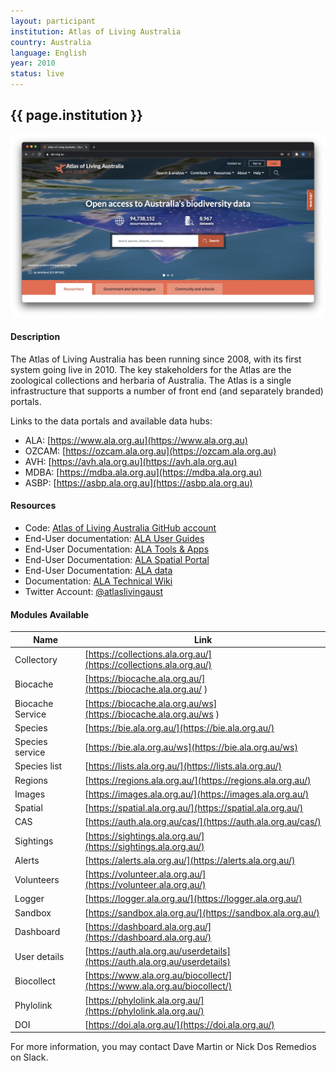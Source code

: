 ```yaml
---
layout: participant
institution: Atlas of Living Australia
country: Australia
language: English
year: 2010
status: live
---
```


## {{ page.institution }}

[![Atlas of Living Australia](/assets/img/participants/atlas_living_australia.png)](https://www.ala.org.au)

#### Description 
The Atlas of Living Australia has been running since 2008, with its first system going live in 2010. The key stakeholders for the Atlas are the zoological collections and herbaria of Australia. The Atlas is a single infrastructure that supports a number of front end (and separately branded) portals.


Links to the data portals and available data hubs:
- ALA: [https://www.ala.org.au](https://www.ala.org.au)
- OZCAM: [https://ozcam.ala.org.au](https://ozcam.ala.org.au)
- AVH: [https://avh.ala.org.au](https://avh.ala.org.au)
- MDBA: [https://mdba.ala.org.au](https://mdba.ala.org.au)
- ASBP: [https://asbp.ala.org.au](https://asbp.ala.org.au)

#### Resources

- Code: [Atlas of Living Australia GitHub account](https://github.com/AtlasOfLivingAustralia)
- End-User documentation: [ALA User Guides](https://support.ala.org.au/support/solutions/folders/6000234344)
- End-User Documentation: [ALA Tools & Apps](https://support.ala.org.au/support/solutions/6000138053)
- End-User Documentation: [ALA Spatial Portal](https://support.ala.org.au/support/solutions/6000138349)
- End-User Documentation: [ALA data](https://support.ala.org.au/support/solutions/6000137994)
- Documentation: [ALA Technical Wiki](https://github.com/AtlasOfLivingAustralia/documentation)
- Twitter Account: [@atlaslivingaust](https://twitter.com/atlaslivingaust)

#### Modules Available 

| Name              | Link                                                                       | 
| ------------------|----------------------------------------------------------------------------|
| Collectory		| [https://collections.ala.org.au/](https://collections.ala.org.au/)         |
| Biocache          | [https://biocache.ala.org.au/](https://biocache.ala.org.au/ )              |
| Biocache Service  | [https://biocache.ala.org.au/ws](https://biocache.ala.org.au/ws )          |
| Species           | [https://bie.ala.org.au/](https://bie.ala.org.au/)                         |
| Species service   | [https://bie.ala.org.au/ws](https://bie.ala.org.au/ws)                     | 
| Species list      | [https://lists.ala.org.au/](https://lists.ala.org.au/)                     |  
| Regions           | [https://regions.ala.org.au/](https://regions.ala.org.au/)                 |
| Images            | [https://images.ala.org.au/](https://images.ala.org.au/)                   |
| Spatial           | [https://spatial.ala.org.au/](https://spatial.ala.org.au/)                 |
| CAS               | [https://auth.ala.org.au/cas/](https://auth.ala.org.au/cas/)               |
| Sightings         | [https://sightings.ala.org.au/](https://sightings.ala.org.au/)             |
| Alerts            | [https://alerts.ala.org.au/](https://alerts.ala.org.au/)                   |
| Volunteers        | [https://volunteer.ala.org.au/](https://volunteer.ala.org.au/)             |
| Logger            | [https://logger.ala.org.au/](https://logger.ala.org.au/)                   |
| Sandbox           | [https://sandbox.ala.org.au/](https://sandbox.ala.org.au/)                 |
| Dashboard         | [https://dashboard.ala.org.au/](https://dashboard.ala.org.au/)             |
| User details      | [https://auth.ala.org.au/userdetails](https://auth.ala.org.au/userdetails) |
| Biocollect        | [https://www.ala.org.au/biocollect/](https://www.ala.org.au/biocollect/)   |
| Phylolink         | [https://phylolink.ala.org.au/](https://phylolink.ala.org.au/)             |
| DOI               | [https://doi.ala.org.au/](https://doi.ala.org.au/)                         |


For more information, you may contact Dave Martin or Nick Dos Remedios on Slack.
